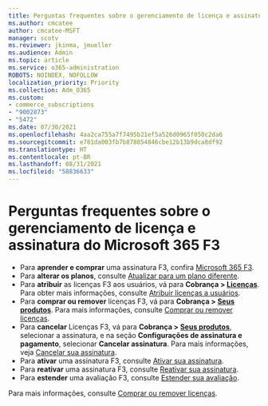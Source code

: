 ```yaml
---
title: Perguntas frequentes sobre o gerenciamento de licença e assinatura do Microsoft 365 F3
ms.author: cmcatee
author: cmcatee-MSFT
manager: scotv
ms.reviewer: jkinma, jmueller
ms.audience: Admin
ms.topic: article
ms.service: o365-administration
ROBOTS: NOINDEX, NOFOLLOW
localization_priority: Priority
ms.collection: Adm_O365
ms.custom:
- commerce_subscriptions
- "9002873"
- "5472"
ms.date: 07/30/2021
ms.openlocfilehash: 4aa2ca755a7f7495b21ef5a526d0965f050c2da6
ms.sourcegitcommit: e781da003fb7b878854846cbe12b13b9dca8df92
ms.translationtype: HT
ms.contentlocale: pt-BR
ms.lasthandoff: 08/31/2021
ms.locfileid: "58836633"
---
```

# <a name="microsoft-365-f3-subscription-and-license-management-faq"></a>Perguntas frequentes sobre o gerenciamento de licença e assinatura do Microsoft 365 F3

- Para **aprender e comprar** uma assinatura F3, confira [Microsoft 365 F3](https://www.microsoft.com/microsoft-365/microsoft-365-enterprise-f3?activetab=pivot%3aoverviewtab).
- Para **alterar os planos**, consulte [Atualizar para um plano diferente](https://docs.microsoft.com/microsoft-365/commerce/subscriptions/upgrade-to-different-plan).
- Para **atribuir** as licenças F3 aos usuários, vá para **Cobrança > [Licenças](https://go.microsoft.com/fwlink/p/?linkid=842264)**. Para obter mais informações, consulte [Atribuir licenças a usuários](https://docs.microsoft.com/microsoft-365/admin/manage/assign-licenses-to-users).
- Para **comprar ou remover** licenças F3, vá para **Cobrança > [Seus produtos](https://go.microsoft.com/fwlink/p/?linkid=842054)**. Para mais informações, consulte [Comprar ou remover licenças](https://docs.microsoft.com/microsoft-365/commerce/licenses/buy-licenses#buy-or-remove-licenses-for-your-business-subscription).
- Para **cancelar** Licenças F3, vá para **Cobrança > [Seus produtos](https://go.microsoft.com/fwlink/p/?linkid=842054)**, selecionar a assinatura, e na seção **Configurações de assinatura e pagamento**, selecionar **Cancelar assinatura**. Para mais informações, veja [Cancelar sua assinatura](https://docs.microsoft.com/microsoft-365/commerce/subscriptions/cancel-your-subscription).
- Para **ativar** uma assinatura F3, consulte [Ativar sua assinatura](https://docs.microsoft.com/alchemyinsights/activate-your-office-365-subscription).
- Para **reativar** uma assinatura F3, consulte [Reativar sua assinatura](https://docs.microsoft.com/alchemyinsights/reactivate-your-subscription).
- Para **estender** uma avaliação F3, consulte [Estender sua avaliação](https://docs.microsoft.com/microsoft-365/commerce/extend-your-trial).

Para mais informações, consulte [Comprar ou remover licenças](https://docs.microsoft.com/microsoft-365/commerce/licenses/buy-licenses).